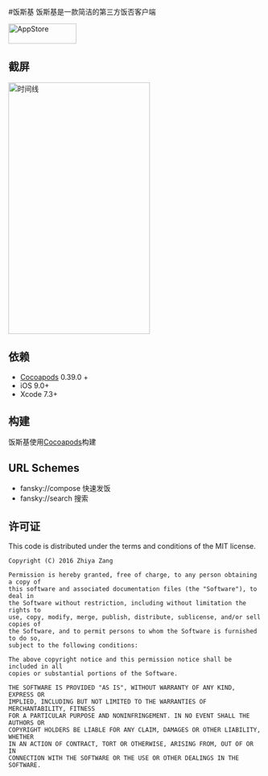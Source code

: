 #饭斯基
饭斯基是一款简洁的第三方饭否客户端

[<img src="https://cloud.githubusercontent.com/assets/219689/5575342/963e0ee8-9013-11e4-8091-7ece67d64729.png" width="135" height="40" alt="AppStore"/>](https://itunes.apple.com/app/fan-si-ji/id1039622797)

## 截屏
<img src="https://is1-ssl.mzstatic.com/image/thumb/Purple69/v4/5e/41/82/5e41829a-e759-bfed-3ee0-406ce052a22a/pr_source.png/500x500bb.jpg" width="281" height="500" alt="时间线"/>

## 依赖
- [Cocoapods](https://github.com/CocoaPods/CocoaPods) 0.39.0 +
- iOS 9.0+
- Xcode 7.3+

## 构建
饭斯基使用[Cocoapods](https://github.com/CocoaPods/CocoaPods)构建

## URL Schemes
- fansky://compose 快速发饭
- fansky://search 搜索

## 许可证

This code is distributed under the terms and conditions of the MIT license.

```
Copyright (C) 2016 Zhiya Zang

Permission is hereby granted, free of charge, to any person obtaining a copy of
this software and associated documentation files (the "Software"), to deal in
the Software without restriction, including without limitation the rights to
use, copy, modify, merge, publish, distribute, sublicense, and/or sell copies of
the Software, and to permit persons to whom the Software is furnished to do so,
subject to the following conditions:

The above copyright notice and this permission notice shall be included in all
copies or substantial portions of the Software.

THE SOFTWARE IS PROVIDED "AS IS", WITHOUT WARRANTY OF ANY KIND, EXPRESS OR
IMPLIED, INCLUDING BUT NOT LIMITED TO THE WARRANTIES OF MERCHANTABILITY, FITNESS
FOR A PARTICULAR PURPOSE AND NONINFRINGEMENT. IN NO EVENT SHALL THE AUTHORS OR
COPYRIGHT HOLDERS BE LIABLE FOR ANY CLAIM, DAMAGES OR OTHER LIABILITY, WHETHER
IN AN ACTION OF CONTRACT, TORT OR OTHERWISE, ARISING FROM, OUT OF OR IN
CONNECTION WITH THE SOFTWARE OR THE USE OR OTHER DEALINGS IN THE SOFTWARE.
```



